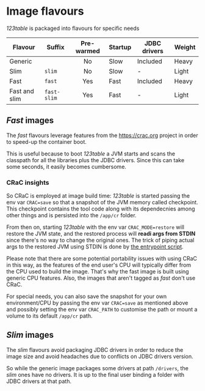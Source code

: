 # Image flavours

_123table_ is packaged into flavours for specific needs

| Flavour       | Suffix      | Pre-warmed | Startup | JDBC drivers | Weight |
| ------------- | ----------- |:----------:| ------- | ------------ | ------ |
| Generic       |             | No         | Slow    | Included     | Heavy  |
| Slim          | `slim`      | No         | Slow    | -            | Light  |
| Fast          | `fast`      | Yes        | Fast    | Included     | Heavy  |
| Fast and slim | `fast-slim` | Yes        | Fast    | -            | Light  |


## _Fast_ images

The *fast* flavours leverage features from the https://crac.org project
in order to speed-up the container boot.

This is useful because to boot _123table_ a JVM starts
and scans the classpath for all the libraries plus the JDBC drivers.
Since this can take some seconds, it easily becomes cumbersome.


### CRaC insights

So CRaC is employed at image build time: _123table_ is started passing
the env var `CRAC=save` so that a snapshot of the JVM memory called 
checkpoint. This checkpoint contains the tool code along with its
dependecnies among other things and is persisted into the `/app/cr` folder.

From then on, starting _123table_ with the env var `CRAC_MODE=restore`
will restore the JVM state, and the restored process will
**readi args from STDIN** since there's no way to change the original ones.
The trick of piping actual args to the restored JVM using STDIN is done by
[the entrypoint script](https://github.com/davidecavestro/123table/blob/main/123t).

Please note that there are some potential portability issues with using CRaC
in this way, as the features of the end user's CPU will typically differ
from the CPU used to build the image.
That's why the fast image is built using generic CPU features.
Also, the images that aren't tagged as _fast_ don't use CRaC.

For special needs, you can also save the snapshot for your own
environment/CPU by passing the env var `CRAC=save` as mentioned above and
possibly setting the env var `CRAC_PATH` to customise the path or mount
a volume to its default `/app/cr` path.


## _Slim_ images

The *slim* flavours avoid packaging JDBC drivers in order to reduce the
image size and avoid headaches due to conflicts on JDBC drivers version.

So while the generic image packages some drivers at path `/drivers`, the
_slim_ ones have no drivers. It is up to the final user binding a folder
with JDBC drivers at that path.